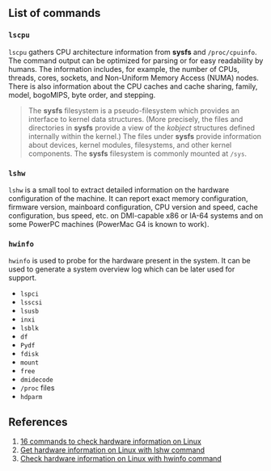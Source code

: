 ## List of commands

### `lscpu`

`lscpu` gathers CPU architecture information from **sysfs** and `/proc/cpuinfo`. The command output can be optimized for parsing or for easy readability by humans. The information includes, for example, the number of CPUs, threads, cores, sockets, and Non-Uniform Memory Access (NUMA) nodes. There is also information about the CPU caches and cache sharing, family, model, bogoMIPS, byte order, and stepping.

> The **sysfs** filesystem is a pseudo-filesystem which provides an interface to kernel data structures. (More precisely, the files and directories in **sysfs** provide a view of the *kobject* structures defined internally within the kernel.) The files under **sysfs** provide information about devices, kernel modules, filesystems, and other kernel components. The **sysfs** filesystem is commonly mounted at `/sys`.

### `lshw`

`lshw` is a small tool to extract detailed information on the hardware configuration of the machine. It can report exact memory configuration, firmware version, mainboard configuration, CPU version and speed, cache configuration, bus speed, etc. on DMI-capable x86 or IA-64 systems and on some PowerPC machines (PowerMac G4 is known to work).

### `hwinfo`

`hwinfo` is used to probe for the hardware present in the system. It can be used to generate a system overview log which can be later used for support.

- `lspci`
- `lsscsi`
- `lsusb`
- `inxi`
- `lsblk`
- `df`
- `Pydf`
- `fdisk`
- `mount`
- `free`
- `dmidecode`
- `/proc` files
- `hdparm`

## References

1. [16 commands to check hardware information on Linux](https://www.binarytides.com/linux-commands-hardware-info/)
2. [Get hardware information on Linux with lshw command](https://www.binarytides.com/linux-lshw-command/)
3. [Check hardware information on Linux with hwinfo command](https://www.binarytides.com/linux-hwinfo-command/)
